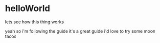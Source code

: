# helloWorld
lets see how this thing works

yeah so i'm following the guide
it's a great guide i'd love to try some moon tacos
